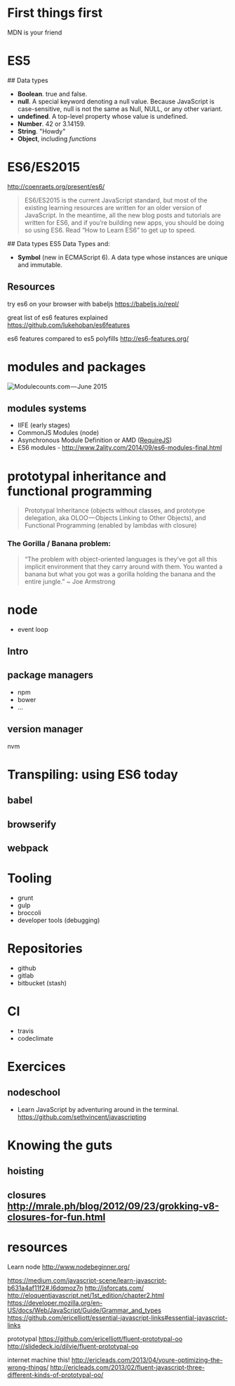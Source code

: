 # First things first
MDN is your friend

# ES5
## Data types
* **Boolean**. true and false.
* **null**. A special keyword denoting a null value. Because JavaScript is case-sensitive, null is not the same as Null, NULL, or any other variant.
* **undefined**. A top-level property whose value is undefined.
* **Number**. 42 or 3.14159.
* **String**. "Howdy"
* **Object**, including *functions*

# ES6/ES2015
http://coenraets.org/present/es6/
> ES6/ES2015 is the current JavaScript standard, but most of the existing learning resources are written for an older version of JavaScript. In the meantime, all the new blog posts and tutorials are written for ES6, and if you’re building new apps, you should be doing so using ES6. Read “How to Learn ES6” to get up to speed.

## Data types
ES5 Data Types and:
* **Symbol** (new in ECMAScript 6). A data type whose instances are unique and immutable.

## Resources
try es6 on your browser with babeljs
https://babeljs.io/repl/

great list of es6 features explained
https://github.com/lukehoban/es6features

es6 features compared to es5 polyfills
http://es6-features.org/

# modules and packages
![Modulecounts.com — June 2015](https://cdn-images-1.medium.com/max/800/1*43oJh5d5f_nluvByRPrgvw.png)

## modules systems
* IIFE (early stages)
* CommonJS Modules (node)
* Asynchronous Module Definition or AMD ([RequireJS](http://requirejs.org/))
* ES6 modules - http://www.2ality.com/2014/09/es6-modules-final.html


# prototypal inheritance and functional programming
> Prototypal Inheritance (objects without classes, and prototype delegation, aka OLOO — Objects Linking to Other Objects), and
Functional Programming (enabled by lambdas with closure)

### The Gorilla / Banana problem:
> “The problem with object-oriented languages is they’ve got all this implicit environment that they carry around with them. You wanted a banana but what you got was a gorilla holding the banana and the entire jungle.” ~ Joe Armstrong

# node
 * event loop

## Intro


## package managers
* npm
* bower
* ...

## version manager
nvm

# Transpiling: using ES6 today

## babel
## browserify
## webpack


# Tooling
 * grunt
 * gulp
 * broccoli
 * developer tools (debugging)

# Repositories
 * github
 * gitlab
 * bitbucket (stash)

# CI
 * travis
 * codeclimate

# Exercices

## nodeschool
  * Learn JavaScript by adventuring around in the terminal. https://github.com/sethvincent/javascripting

# Knowing the guts
## hoisting
## closures http://mrale.ph/blog/2012/09/23/grokking-v8-closures-for-fun.html

# resources

Learn node
http://www.nodebeginner.org/

https://medium.com/javascript-scene/learn-javascript-b631a4af11f2#.l6dqmoz7n
http://jsforcats.com/
http://eloquentjavascript.net/1st_edition/chapter2.html
https://developer.mozilla.org/en-US/docs/Web/JavaScript/Guide/Grammar_and_types
https://github.com/ericelliott/essential-javascript-links#essential-javascript-links

prototypal
https://github.com/ericelliott/fluent-prototypal-oo
http://slidedeck.io/dilvie/fluent-prototypal-oo

internet machine this!
http://ericleads.com/2013/04/youre-optimizing-the-wrong-things/
http://ericleads.com/2013/02/fluent-javascript-three-different-kinds-of-prototypal-oo/
